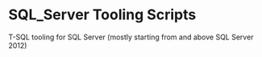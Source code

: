 # SQL_Server Tooling Scripts
T-SQL tooling for SQL Server (mostly starting from and above SQL Server 2012)
